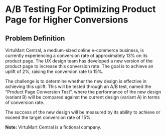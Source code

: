 # A/B Testing For Optimizing Product Page for Higher Conversions

## Problem Definition

VirtuMart Central, a medium-sized online e-commerce business, is currently experiencing a conversion rate of approximately 13% on its product page. The UX design team has developed a new version of the product page to increase this conversion rate. The goal is to achieve an uplift of 2%, raising the conversion rate to 15%. 

The challenge is to determine whether the new design is effective in achieving this uplift. This will be tested through an A/B test, named the “Product Page Conversion Test”, where the performance of the new design (variant B) will be compared against the current design (variant A) in terms of conversion rate. 

The success of the new design will be measured by its ability to achieve or exceed the target conversion rate of 15%.

**Note:** VirtuMart Central is a fictional company.



